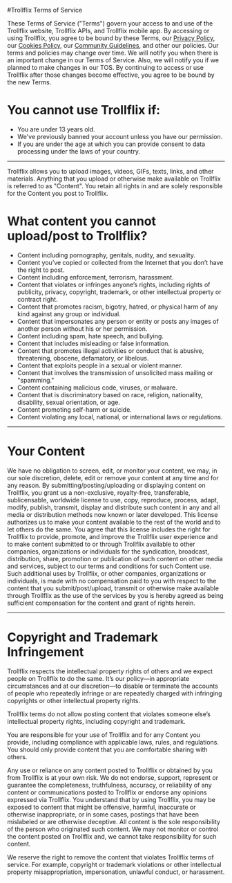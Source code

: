 #Trollflix Terms of Service

These Terms of Service ("Terms") govern your access to and use of the Trollflix website, Trollflix APIs, and Trollflix mobile app. By accessing or using Trollflix, you agree to be bound by these Terms, our [Privacy Policy](https://github.com/Trollflix/Terms-of-Service/blob/main/Privacy-and-data-policy.md), our [Cookies Policy](https://github.com/Trollflix/Terms-of-Service/blob/main/Cookies-policy.md), our [Community Guidelines](https://github.com/Trollflix/Terms-of-Service/blob/main/Community-guidelines.md), and other our policies. Our terms and policies may change over time. We will notify you when there is an important change in our Terms of Service. Also, we will notify you if we planned to make changes in our TOS. By continuing to access or use Trollflix after those changes become effective, you agree to be bound by the new Terms.

# You cannot use Trollflix if:
- You are under 13 years old.
- We've previously banned your account unless you have our permission.
- If you are under the age at which you can provide consent to data processing under the laws of your country.

---

Trollflix allows you to upload images, videos, GIFs, texts, links, and other materials. Anything that you upload or otherwise make available on Trollflix is referred to as "Content". You retain all rights in and are solely responsible for the Content you post to Trollflix.

# What content you cannot upload/post to Trollflix?

- Content including pornography, genitals, nudity, and sexuality.
- Content you’ve copied or collected from the Internet that you don’t have the right to post.
- Content including enforcement, terrorism, harassment.
- Content that violates or infringes anyone’s rights, including rights of publicity, privacy, copyright, trademark, or other intellectual property or contract right.
- Content that promotes racism, bigotry, hatred, or physical harm of any kind against any group or individual.
- Content that impersonates any person or entity or posts any images of another person without his or her permission.
- Content including spam, hate speech, and bullying.
- Content that includes misleading or false information.
- Content that promotes illegal activities or conduct that is abusive, threatening, obscene, defamatory, or libelous.
- Content that exploits people in a sexual or violent manner.
- Content that involves the transmission of unsolicited mass mailing or "spamming."
- Content containing malicious code, viruses, or malware.
- Content that is discriminatory based on race, religion, nationality, disability, sexual orientation, or age.
- Content promoting self-harm or suicide.
- Content violating any local, national, or international laws or regulations.

---

# Your Content

We have no obligation to screen, edit, or monitor your content, we may, in our sole discretion, delete, edit or remove your content at any time and for any reason. By submitting/posting/uploading or displaying content on Trollflix, you grant us a non-exclusive, royalty-free, transferable, sublicensable, worldwide license to use, copy, reproduce, process, adapt, modify, publish, transmit, display and distribute such content in any and all media or distribution methods now known or later developed. This license authorizes us to make your content available to the rest of the world and to let others do the same. You agree that this license includes the right for Trollflix to provide, promote, and improve the Trollflix user experience and to make content submitted to or through Trollflix available to other companies, organizations or individuals for the syndication, broadcast, distribution, share, promotion or publication of such content on other media and services, subject to our terms and conditions for such Content use. Such additional uses by Trollflix, or other companies, organizations or individuals, is made with no compensation paid to you with respect to the content that you submit/post/upload, transmit or otherwise make available through Trollflix as the use of the services by you is hereby agreed as being sufficient compensation for the content and grant of rights herein.

---

# Copyright and Trademark Infringement

Trollflix respects the intellectual property rights of others and we expect people on Trollflix to do the same. It’s our policy—in appropriate circumstances and at our discretion—to disable or terminate the accounts of people who repeatedly infringe or are repeatedly charged with infringing copyrights or other intellectual property rights.

Trollflix terms do not allow posting content that violates someone else’s intellectual property rights, including copyright and trademark.

You are responsible for your use of Trollflix and for any Content you provide, including compliance with applicable laws, rules, and regulations. You should only provide content that you are comfortable sharing with others.

Any use or reliance on any content posted to Trollflix or obtained by you from Trollflix is at your own risk. We do not endorse, support, represent or guarantee the completeness, truthfulness, accuracy, or reliability of any content or communications posted to Trollflix or endorse any opinions expressed via Trollflix. You understand that by using Trollflix, you may be exposed to content that might be offensive, harmful, inaccurate or otherwise inappropriate, or in some cases, postings that have been mislabeled or are otherwise deceptive. All content is the sole responsibility of the person who originated such content. We may not monitor or control the content posted on Trollflix and, we cannot take responsibility for such content.

We reserve the right to remove the content that violates Trollflix terms of service. For example, copyright or trademark violations or other intellectual property misappropriation, impersonation, unlawful conduct, or harassment.




